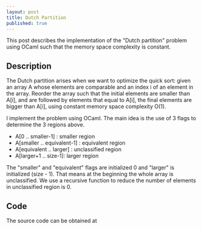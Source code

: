 ```yaml
---
layout: post
title: Dutch Partition
published: true
---
```


This post describes the implementation of the "Dutch partition" problem using OCaml such that the memory space complexity is constant.

## Description
The Dutch partition arises when we want to optimize the quick sort: given
an array A whose elements are comparable and an index i of an element in the
array. Reorder the array such that the initial elements are smaller than A[i],
and are followed by elements that equal to A[i], the final elements are bigger
than A[i], using constant memory space complexity O(1).

I implement the problem using OCaml. The main idea is the use of 3 flags to  determine
the 3 regions above.

- A[0 .. smaller-1] : smaller region
- A[smaller .. equivalent-1] : equivalent region
- A[equivalent .. larger] : unclassified region
- A[larger+1 .. size-1]: larger region

The "smaller" and "equivalent" flags are initialized 0 and "larger" is
initialized (size - 1). That means at the beginning the whole array is
unclassified. We use a recursive function to reduce the number of
elements in unclassified region is 0.  

## Code
The source code can be obtained at <script src="https://gist.github.com/channgo2203/e432f08220a7c0f9bc8827f141c45124.js"></script>
